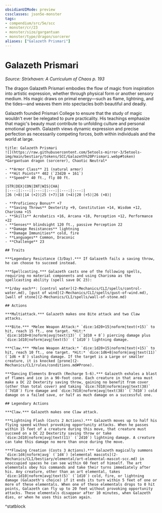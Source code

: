 ```yaml
---
obsidianUIMode: preview
cssclasses: json5e-monster
tags:
- compendium/src/5e/scc
- monster/cr/23
- monster/size/gargantuan
- monster/type/dragon/sorcerer
aliases: ["Galazeth Prismari"]
---
```

# Galazeth Prismari
*Source: Strixhaven: A Curriculum of Chaos p. 193*  

The dragon Galazeth Prismari embodies the flow of magic from inspiration into artistic expression, whether through physical form or another sensory medium. His magic draws on primal energy—such as flame, lightning, and the tides—and weaves them into spectacles both beautiful and deadly.

Galazeth founded Prismari College to ensure that the study of magic wouldn't ever be relegated to pure practicality. His teachings emphasize that magic's beauty must contribute to unfolding culture and personal emotional growth. Galazeth views dynamic expression and precise perfection as necessarily competing forces, both within individuals and the world at large.

```ad-statblock
title: Galazeth Prismari
![](https://raw.githubusercontent.com/5etools-mirror-3/5etools-img/main/bestiary/tokens/SCC/Galazeth%20Prismari.webp#token)
*Gargantuan dragon (sorcerer), Chaotic Neutral*

- **Armor Class** 21 (natural armor)
- **Hit Points** 402 (`23d20 + 161`)
- **Speed** 40 ft., fly 80 ft.

|STR|DEX|CON|INT|WIS|CHA|
|:---:|:---:|:---:|:---:|:---:|:---:|
|26 (+8)|14 (+2)|25 (+7)|18 (+4)|20 (+5)|26 (+8)|

- **Proficiency Bonus** +7
- **Saving Throws** Dexterity +9, Constitution +14, Wisdom +12, Charisma +15
- **Skills** Acrobatics +16, Arcana +18, Perception +12, Performance +22
- **Senses** blindsight 120 ft., passive Perception 22
- **Damage Resistances** lightning
- **Damage Immunities** cold, fire
- **Languages** Common, Draconic
- **Challenge** 23

## Traits

***Legendary Resistance (3/Day).*** If Galazeth fails a saving throw, he can choose to succeed instead.

***Spellcasting.*** Galazeth casts one of the following spells, requiring no material components and using Charisma as the spellcasting ability (spell save DC 23):

**1/day each**: [control water](2-Mechanics/CLI/spells/control-water.md), [gust of wind](2-Mechanics/CLI/spells/gust-of-wind.md), [wall of stone](2-Mechanics/CLI/spells/wall-of-stone.md)

## Actions

***Multiattack.*** Galazeth makes one Bite attack and two Claw attacks.

***Bite.*** *Melee Weapon Attack:* `dice:1d20+15|noform|text(+15)` to hit, reach 15 ft., one target. *Hit:* `dice:1d10+8|noform|avg|text(13)` (`1d10 + 8`) piercing damage plus `dice:1d10|noform|avg|text(5)` (`1d10`) lightning damage.

***Claw.*** *Melee Weapon Attack:* `dice:1d20+15|noform|text(+15)` to hit, reach 10 ft., one target. *Hit:* `dice:1d6+8|noform|avg|text(11)` (`1d6 + 8`) slashing damage. If the target is a Large or smaller creature, it is knocked [prone](2-Mechanics/CLI/rules/conditions.md#Prone).

***Dancing Elements Breath (Recharge 5-6).*** Galazeth exhales a blast of flames and ice in a 90-foot cone. Each creature in that area must make a DC 22 Dexterity saving throw, gaining no benefit from cover (other than total cover) and taking `dice:7d10|noform|avg|text(38)` (`7d10`) fire damage and `dice:7d10|noform|avg|text(38)` (`7d10`) cold damage on a failed save, or half as much damage on a successful one.

## Legendary Actions

***Claw.*** Galazeth makes one Claw attack.

***Lightning Flash (Costs 2 Actions).*** Galazeth moves up to half his flying speed without provoking opportunity attacks. When he passes within 15 feet of a creature during this move, that creature must succeed on a DC 22 Dexterity saving throw or take `dice:2d10|noform|avg|text(11)` (`2d10`) lightning damage. A creature can take this damage no more than once during the move.

***Flowing Creation (Costs 3 Actions).*** Galazeth magically summons `dice:1d4|noform|avg` (`1d4`) [elemental mascots](2-Mechanics/CLI/bestiary/elemental/art-elemental-mascot-scc.md) in unoccupied spaces he can see within 60 feet of himself. The art elementals obey his commands and take their turns immediately after his. Any creature, other than an art elemental, takes `dice:1d10|noform|avg|text(5)` (`1d10`) cold, fire, or lightning damage (Galazeth's choice) if it ends its turn within 5 feet of one or more of these elementals. When one of these elementals drops to 0 hit points, Galazeth can fly up to 20 feet without provoking opportunity attacks. These elementals disappear after 10 minutes, when Galazeth dies, or when he uses this action again.
```
^statblock